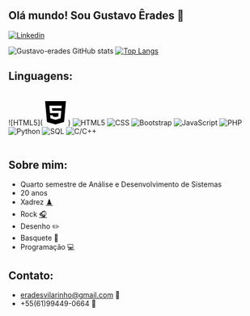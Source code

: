 ##  Olá mundo! Sou Gustavo Êrades 👋 
[![Linkedin](https://img.shields.io/badge/LinkedIn-0077B5?style=for-the-badge&logo=linkedin&logoColor=white)](https://www.linkedin.com/in/gustavo-%C3%AArades-vilarinho-silva-22a357231/)

![Gustavo-erades GitHub stats](https://github-readme-stats.vercel.app/api?username=gustavo-erades&show_icons=true&theme=dark)
[![Top Langs](https://github-readme-stats.vercel.app/api/top-langs/?username=gustavo-erades&layout=compact&show_icons=true&theme=dark)](https://github.com/gustavo-erades/github-readme-stats)

## Linguagens:
<div display:inline_block><br/>
    ![HTML5](<svg xmlns="http://www.w3.org/2000/svg" x="0px" y="0px" width="50" height="50" viewBox="0 0 50 50">
<path d="M 45.273438 2.324219 C 45.085938 2.117188 44.816406 2 44.535156 2 L 5.464844 2 C 5.183594 2 4.914063 2.117188 4.726563 2.324219 C 4.535156 2.53125 4.441406 2.808594 4.46875 3.089844 L 7.988281 42.515625 C 8.023438 42.929688 8.3125 43.273438 8.710938 43.390625 L 24.722656 47.960938 C 24.808594 47.988281 24.902344 48 24.996094 48 C 25.089844 48 25.179688 47.988281 25.269531 47.960938 L 41.292969 43.390625 C 41.691406 43.273438 41.976563 42.929688 42.015625 42.515625 L 45.53125 3.089844 C 45.558594 2.808594 45.464844 2.53125 45.273438 2.324219 Z M 36.847656 15.917969 L 18.035156 15.917969 L 18.484375 21.007813 L 36.394531 21.007813 L 35.050781 36.050781 L 24.992188 39.089844 L 24.894531 39.058594 L 14.953125 36.046875 L 14.410156 29.917969 L 19.28125 29.917969 L 19.492188 32.296875 L 25.050781 33.460938 L 30.507813 32.296875 L 31.089844 25.859375 L 14.046875 25.859375 L 12.722656 11.054688 L 37.28125 11.054688 Z"></path>
</svg>)
    <img align: center alt="HTML5" src="https://img.shields.io/badge/HTML5-E34F26?style=for-the-badge&logo=html5&logoColor=white"/>
    <img align: center alt="CSS" src="https://img.shields.io/badge/CSS3-1572B6?style=for-the-badge&logo=css3&logoColor=white"/>
    <img align: center alt="Bootstrap" src="https://img.shields.io/badge/Bootstrap-7341ef?style=for-the-badge&logo=bootstrap&logoColor=white"/>
    <img align: center alt="JavaScript" src="https://img.shields.io/badge/JavaScript-352815?style=for-the-badge&logo=javascript&logoColor=yellow"/>
    <img align: center alt="PHP" src="https://img.shields.io/badge/PHP-56187b?style=for-the-badge&logo=php&logoColor=white"/>
    <img align: center alt="Python" src="https://img.shields.io/badge/Python-FFD700?style=for-the-badge&logo=python&logoColor=dark"/>
    <img align: center alt="SQL" src="https://img.shields.io/badge/MySQL-1C1C1C?style=for-the-badge&logo=mysql&logoColor=white"/>
    <img align: center alt="C/C++" src="https://img.shields.io/badge/C-4E9252?style=for-the-badge&logo=c&logoColor=white"/>
</div><br/>

## Sobre mim:
- Quarto semestre de Análise e Desenvolvimento de Sistemas<br/>
- 20 anos<br/>
- Xadrez [♟️](https://lichess.org/@/VemTranquilovisk)<br/>
- Rock [🎧](https://open.spotify.com/playlist/6eO31rfQ0aIGyGVUB1H7eK)<br/>
- Desenho ✏️<br/>
- Basquete 🏀<br/>
- Programação 💻<br/>

## Contato:<br/>
- eradesvilarinho@gmail.com 📧<br/>
- +55(61)99449-0664 📱<br/>

